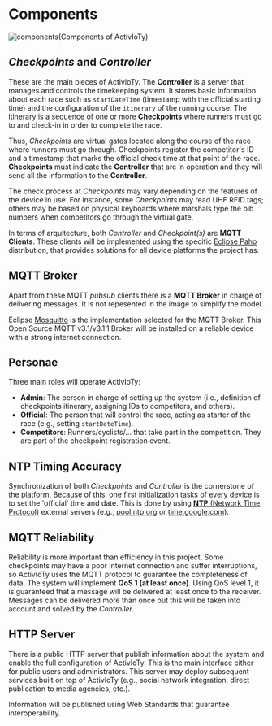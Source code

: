 # Components

![components](Components of ActivIoTy)

## *Checkpoints* and *Controller*

These are the main pieces of ActivIoTy. The **Controller** is a server that manages and controls the timekeeping system. It stores basic information about each race such as `startDateTime` (timestamp with the official starting time) and the configuration of the `itinerary` of the running course. The itinerary is a sequence of one or more **Checkpoints** where runners must go to and check-in in order to complete the race.

Thus, *Checkpoints* are virtual gates located along the course of the race where runners must go through. Checkpoints register the competitor's ID and a timestamp that marks the official check time at that point of the race. **Checkpoints** must indicate the **Controller** that are in operation and they will send all the information to the **Controller**. 

The check process at *Checkpoints* may vary depending on the features of the device in use. For instance, some *Checkpoints* may read UHF RFID tags; others may be based on physical keyboards where marshals type the bib numbers when competitors go through the virtual gate. 

In terms of arquitecture, both *Controller* and *Checkpoint(s)* are **MQTT Clients**. These clients will be implemented using the specific [Eclipse Paho](https://www.eclipse.org/paho/) distribution, that provides solutions for all device platforms the project has. 

## MQTT Broker

Apart from these MQTT *pubsub* clients there is a **MQTT Broker** in charge of delivering messages. It is not repesented in the image to simplify the model. 

Eclipse [Mosquitto](https://mosquitto.org/) is the implementation selected for the MQTT Broker. This Open Source MQTT v3.1/v3.1.1 Broker will be installed on a reliable device with a strong internet connection.


## Personae

Three main roles will operate ActivIoTy:

* **Admin**: The person in charge of setting up the system (i.e., definition of checkpoints itinerary, assigning IDs to competitors, and others).
* **Official**: The person that will control the race, acting as starter of the race (e.g., setting `startDateTime`).
* **Competitors**: Runners/cyclists/… that take part in the competition. They are part of the checkpoint registration event.


## NTP Timing Accuracy

Synchronization of both *Checkpoints* and *Controller* is the cornerstone of the platform. Because of this, one first initialization tasks of every device is to set the 'official' time and date. This is done by using [**NTP** (Network Time Protocol)](http://www.ntp.org/ntpfaq/NTP-s-def.htm) external servers (e.g., [pool.ntp.org](http://pool.ntp.org) or [time.google.com](http://time.google.com)).   

## MQTT Reliability

Reliability is more important than efficiency in this project. Some checkpoints may have a poor internet connection and suffer interruptions, so ActivIoTy uses the MQTT protocol to guarantee the completeness of data. The system will implement **QoS 1 (at least once)**. Using QoS level 1, it is guaranteed that a message will be delivered at least once to the receiver. Messages can be delivered more than once but this will be taken into account and solved by the *Controller*.  


## HTTP Server

There is a public HTTP server that publish information about the system and enable the full configuration of ActivIoTy. This is the main interface either for public users and administrators. This server may deploy subsequent services built on top of ActivIoTy (e.g., social network integration, direct publication to media agencies, etc.).

Information will be published using Web Standards that guarantee interoperability.


[components]: ./images/components/checkpoints.png "Components in the ActivIoTy system"
